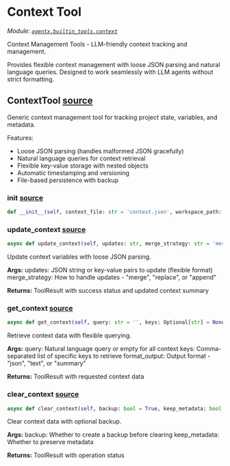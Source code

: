 # Context Tool

*Module: [`agentx.builtin_tools.context`](https://github.com/dustland/agentx/blob/main/src/agentx/builtin_tools/context.py)*

Context Management Tools - LLM-friendly context tracking and management.

Provides flexible context management with loose JSON parsing and natural language
queries. Designed to work seamlessly with LLM agents without strict formatting.

## ContextTool <a href="https://github.com/dustland/agentx/blob/main/src/agentx/builtin_tools/context.py#L19" class="source-link" title="View source code">source</a>

Generic context management tool for tracking project state, variables, and metadata.

Features:
- Loose JSON parsing (handles malformed JSON gracefully)
- Natural language queries for context retrieval
- Flexible key-value storage with nested objects
- Automatic timestamping and versioning
- File-based persistence with backup

### __init__ <a href="https://github.com/dustland/agentx/blob/main/src/agentx/builtin_tools/context.py#L31" class="source-link" title="View source code">source</a>

```python
def __init__(self, context_file: str = 'context.json', workspace_path: str = './taskspace')
```
### update_context <a href="https://github.com/dustland/agentx/blob/main/src/agentx/builtin_tools/context.py#L149" class="source-link" title="View source code">source</a>

```python
async def update_context(self, updates: str, merge_strategy: str = 'merge') -> ToolResult
```

Update context variables with loose JSON parsing.

**Args:**
    updates: JSON string or key-value pairs to update (flexible format)
    merge_strategy: How to handle updates - "merge", "replace", or "append"

**Returns:**
    ToolResult with success status and updated context summary

### get_context <a href="https://github.com/dustland/agentx/blob/main/src/agentx/builtin_tools/context.py#L232" class="source-link" title="View source code">source</a>

```python
async def get_context(self, query: str = '', keys: Optional[str] = None, format_output: str = 'json') -> ToolResult
```

Retrieve context data with flexible querying.

**Args:**
    query: Natural language query or empty for all context
    keys: Comma-separated list of specific keys to retrieve
    format_output: Output format - "json", "text", or "summary"

**Returns:**
    ToolResult with requested context data

### clear_context <a href="https://github.com/dustland/agentx/blob/main/src/agentx/builtin_tools/context.py#L315" class="source-link" title="View source code">source</a>

```python
async def clear_context(self, backup: bool = True, keep_metadata: bool = True) -> ToolResult
```

Clear context data with optional backup.

**Args:**
    backup: Whether to create a backup before clearing
    keep_metadata: Whether to preserve metadata

**Returns:**
    ToolResult with operation status
